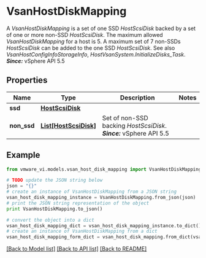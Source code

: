 # VsanHostDiskMapping

A *VsanHostDiskMapping* is a set of one SSD *HostScsiDisk* backed by a set of one or more non-SSD *HostScsiDisk*.  The maximum allowed *VsanHostDiskMapping* for a host is 5. A maximum set of 7 non-SSDs *HostScsiDisk* can be added to the one SSD *HostScsiDisk*.  See also *VsanHostConfigInfoStorageInfo*, *HostVsanSystem.InitializeDisks_Task*.  ***Since:*** vSphere API 5.5 

## Properties
Name | Type | Description | Notes
------------ | ------------- | ------------- | -------------
**ssd** | [**HostScsiDisk**](HostScsiDisk.md) |  | 
**non_ssd** | [**List[HostScsiDisk]**](HostScsiDisk.md) | Set of non-SSD backing *HostScsiDisk*.  ***Since:*** vSphere API 5.5  | 

## Example

```python
from vmware_vi.models.vsan_host_disk_mapping import VsanHostDiskMapping

# TODO update the JSON string below
json = "{}"
# create an instance of VsanHostDiskMapping from a JSON string
vsan_host_disk_mapping_instance = VsanHostDiskMapping.from_json(json)
# print the JSON string representation of the object
print VsanHostDiskMapping.to_json()

# convert the object into a dict
vsan_host_disk_mapping_dict = vsan_host_disk_mapping_instance.to_dict()
# create an instance of VsanHostDiskMapping from a dict
vsan_host_disk_mapping_form_dict = vsan_host_disk_mapping.from_dict(vsan_host_disk_mapping_dict)
```
[[Back to Model list]](../README.md#documentation-for-models) [[Back to API list]](../README.md#documentation-for-api-endpoints) [[Back to README]](../README.md)


